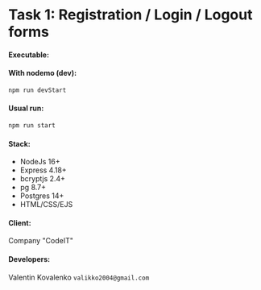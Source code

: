 # Task 1: Registration / Login / Logout forms

#### Executable:
#### With nodemo (dev):
```bash
npm run devStart
```
#### Usual run:
```bash
npm run start
```
#### Stack:
* NodeJs 16+
* Express 4.18+
* bcryptjs 2.4+
* pg 8.7+
* Postgres 14+
* HTML/CSS/EJS

#### Client:
Company "CodeIT"

#### Developers:
Valentin Kovalenko `valikko2004@gmail.com`
